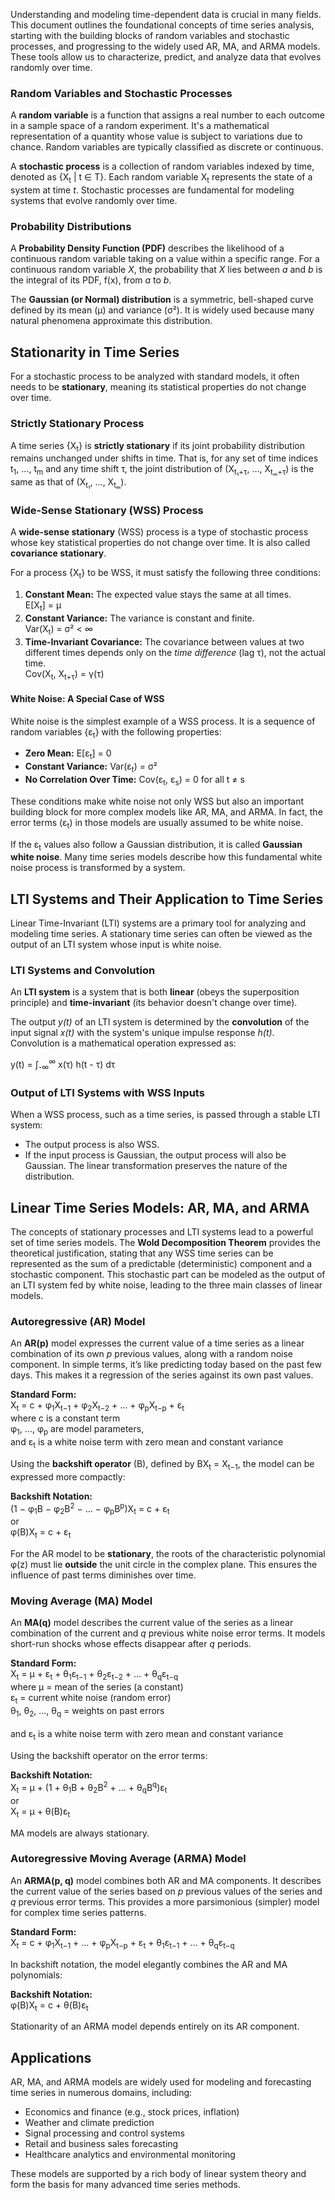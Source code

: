   <div class="container">
    <p>
      Understanding and modeling time-dependent data is crucial in many fields. This document outlines the foundational concepts of time series analysis, starting with the building blocks of random variables and stochastic processes, and progressing to the widely used AR, MA, and ARMA models. These tools allow us to characterize, predict, and analyze data that evolves randomly over time.
    </p>
    <h3><strong>Random Variables and Stochastic Processes</strong></h3>
    <p>
      A <strong>random variable</strong> is a function that assigns a real number to each outcome in a sample space of a random experiment. It's a mathematical representation of a quantity whose value is subject to variations due to chance. Random variables are typically classified as discrete or continuous.
    </p>
    <p>
      A <strong>stochastic process</strong> is a collection of random variables indexed by time, denoted as {X<sub>t</sub> | t ∈ T}. Each random variable X<sub>t</sub> represents the state of a system at time <em>t</em>. Stochastic processes are fundamental for modeling systems that evolve randomly over time.
    </p>
    <h3><strong>Probability Distributions</strong></h3>
    <p>
      A <strong>Probability Density Function (PDF)</strong> describes the likelihood of a continuous random variable taking on a value within a specific range. For a continuous random variable <i>X</i>, the probability that <i>X</i> lies between <i>a</i> and <i>b</i> is the integral of its PDF, f(x), from <i>a</i> to <i>b</i>.
    </p>
    <p>
      The <strong>Gaussian (or Normal) distribution</strong> is a symmetric, bell-shaped curve defined by its mean (μ) and variance (σ²). It is widely used because many natural phenomena approximate this distribution.
    </p>
    <h2>Stationarity in Time Series</h2>
    <p>For a stochastic process to be analyzed with standard models, it often needs to be <strong>stationary</strong>, meaning its statistical properties do not change over time.</p>
    <h3><strong>Strictly Stationary Process</strong></h3>
    <p>
      A time series {X<sub>t</sub>} is <strong>strictly stationary</strong> if its joint probability distribution remains unchanged under shifts in time. That is, for any set of time indices t<sub>1</sub>, ..., t<sub>m</sub> and any time shift τ, the joint distribution of (X<sub>t₁+τ</sub>, ..., X<sub>tₘ+τ</sub>) is the same as that of (X<sub>t₁</sub>, ..., X<sub>tₘ</sub>).
    </p>
    <h3><strong>Wide-Sense Stationary (WSS) Process</strong></h3>
<p>
  A <strong>wide-sense stationary</strong> (WSS) process is a type of stochastic process whose key statistical properties do not change over time. It is also called <strong>covariance stationary</strong>.
</p>
<p>
  For a process {X<sub>t</sub>} to be WSS, it must satisfy the following three conditions:
</p>

<ol>
  <li><strong>Constant Mean:</strong> The expected value stays the same at all times.<br>
    E[X<sub>t</sub>] = μ
  </li>
  <li><strong>Constant Variance:</strong> The variance is constant and finite.<br>
    Var(X<sub>t</sub>) = σ² &lt; ∞
  </li>
  <li><strong>Time-Invariant Covariance:</strong> The covariance between values at two different times depends only on the <em>time difference</em> (lag τ), not the actual time.<br>
    Cov(X<sub>t</sub>, X<sub>t+τ</sub>) = γ(τ)
  </li>
</ol>

<h4><strong>White Noise: A Special Case of WSS</strong></h4>
<p>
  White noise is the simplest example of a WSS process. It is a sequence of random variables {ε<sub>t</sub>} with the following properties:
</p>

<ul>
  <li><strong>Zero Mean:</strong> E[ε<sub>t</sub>] = 0</li>
  <li><strong>Constant Variance:</strong> Var(ε<sub>t</sub>) = σ²</li>
  <li><strong>No Correlation Over Time:</strong> Cov(ε<sub>t</sub>, ε<sub>s</sub>) = 0 for all t ≠ s</li>
</ul>

<p>
  These conditions make white noise not only WSS but also an important building block for more complex models like AR, MA, and ARMA. In fact, the error terms (ε<sub>t</sub>) in those models are usually assumed to be white noise.
</p>
      If the ε<sub>t</sub> values also follow a Gaussian distribution, it is called <strong>Gaussian white noise</strong>. Many time series models describe how this fundamental white noise process is transformed by a system.
    </p>
    <h2>LTI Systems and Their Application to Time Series</h2>
    <p>Linear Time-Invariant (LTI) systems are a primary tool for analyzing and modeling time series. A stationary time series can often be viewed as the output of an LTI system whose input is white noise.</p>    
    <h3><strong>LTI Systems and Convolution</strong></h3>
    <p>
      An <strong>LTI system</strong> is a system that is both <strong>linear</strong> (obeys the superposition principle) and <strong>time-invariant</strong> (its behavior doesn't change over time).
    </p>
    <p>
      The output <i>y(t)</i> of an LTI system is determined by the <strong>convolution</strong> of the input signal <i>x(t)</i> with the system's unique impulse response <i>h(t)</i>. Convolution is a mathematical operation expressed as:
    </p>
    <div class="equation-box">
      y(t) = ∫<sub>-∞</sub><sup>∞</sup> x(τ) h(t - τ) dτ
    </div>    
    <h3><strong>Output of LTI Systems with WSS Inputs</strong></h3>
    <p>When a WSS process, such as a time series, is passed through a stable LTI system:</p>
    <ul>
        <li>The output process is also WSS.</li>
        <li>If the input process is Gaussian, the output process will also be Gaussian. The linear transformation preserves the nature of the distribution.</li>
    </ul>
    <h2>Linear Time Series Models: AR, MA, and ARMA</h2>
    <p>
      The concepts of stationary processes and LTI systems lead to a powerful set of time series models. The <strong>Wold Decomposition Theorem</strong> provides the theoretical justification, stating that any WSS time series can be represented as the sum of a predictable (deterministic) component and a stochastic component. This stochastic part can be modeled as the output of an LTI system fed by white noise, leading to the three main classes of linear models.
    </p>
<h3><strong>Autoregressive (AR) Model</strong></h3>
<p>
  An <strong>AR(p)</strong> model expresses the current value of a time series as a linear combination of its own <i>p</i> previous values, along with a random noise component. In simple terms, it’s like predicting today based on the past few days. This makes it a regression of the series against its own past values.
</p>
<div class="equation-box">
  <strong>Standard Form:</strong><br>
  X<sub>t</sub> = c + φ<sub>1</sub>X<sub>t−1</sub> + φ<sub>2</sub>X<sub>t−2</sub> + ... + φ<sub>p</sub>X<sub>t−p</sub> + ε<sub>t</sub><br>
  where c is a constant term
  <br/>
  φ<sub>1</sub>, ..., φ<sub>p</sub> are model parameters,<br/>
  and ε<sub>t</sub> is a white noise term with zero mean and constant variance
</div>
<p>
  Using the <strong>backshift operator</strong> (B), defined by BX<sub>t</sub> = X<sub>t−1</sub>, the model can be expressed more compactly:
</p>
<div class="equation-box">
  <strong>Backshift Notation:</strong><br>
  (1 − φ<sub>1</sub>B − φ<sub>2</sub>B<sup>2</sup> − ... − φ<sub>p</sub>B<sup>p</sup>)X<sub>t</sub> = c + ε<sub>t</sub><br>
  or<br>
  φ(B)X<sub>t</sub> = c + ε<sub>t</sub>
</div>
<p>
  For the AR model to be <strong>stationary</strong>, the roots of the characteristic polynomial φ(z) must lie <strong>outside</strong> the unit circle in the complex plane. This ensures the influence of past terms diminishes over time.
</p>
    <h3><strong>Moving Average (MA) Model</strong></h3>
    <p>
      An <strong>MA(q)</strong> model describes the current value of the series as a linear combination of the current and <i>q</i> previous white noise error terms. It models short-run shocks whose effects disappear after <i>q</i> periods.
    </p>
    <div class="equation-box">
      <strong>Standard Form:</strong><br>
      X<sub>t</sub> = μ + ε<sub>t</sub> + θ<sub>1</sub>ε<sub>t−1</sub> + θ<sub>2</sub>ε<sub>t−2</sub> + ... + θ<sub>q</sub>ε<sub>t−q</sub><br/>
        where μ = mean of the series (a constant)<br>
        ε<sub>t</sub> = current white noise (random error)<br>
        θ<sub>1</sub>, θ<sub>2</sub>, ..., θ<sub>q</sub> = weights on past errors<br>
  <br/>
  and ε<sub>t</sub> is a white noise term with zero mean and constant variance
    </div>
    <p>
      Using the backshift operator on the error terms:
    </p>
    <div class="equation-box">
      <strong>Backshift Notation:</strong><br>
      X<sub>t</sub> = μ + (1 + θ<sub>1</sub>B + θ<sub>2</sub>B<sup>2</sup> + ... + θ<sub>q</sub>B<sup>q</sup>)ε<sub>t</sub><br>
      or<br>
      X<sub>t</sub> = μ + θ(B)ε<sub>t</sub>
    </div>
    <p>MA models are always stationary.</p>
    <h3><strong>Autoregressive Moving Average (ARMA) Model</strong></h3>
    <p>
      An <strong>ARMA(p, q)</strong> model combines both AR and MA components. It describes the current value of the series based on <i>p</i> previous values of the series and <i>q</i> previous error terms. This provides a more parsimonious (simpler) model for complex time series patterns.
    </p>
    <div class="equation-box">
      <strong>Standard Form:</strong><br>
      X<sub>t</sub> = c + φ<sub>1</sub>X<sub>t−1</sub> + ... + φ<sub>p</sub>X<sub>t−p</sub> + ε<sub>t</sub> + θ<sub>1</sub>ε<sub>t−1</sub> + ... + θ<sub>q</sub>ε<sub>t−q</sub>
    </div>
    <p>
      In backshift notation, the model elegantly combines the AR and MA polynomials:
    </p>
    <div class="equation-box">
      <strong>Backshift Notation:</strong><br>
      φ(B)X<sub>t</sub> = c + θ(B)ε<sub>t</sub>
    </div>
    <p>Stationarity of an ARMA model depends entirely on its AR component.</p>
    <h2>Applications</h2>
    <p>
      AR, MA, and ARMA models are widely used for modeling and forecasting time series in numerous domains, including:
    </p>
    <ul>
      <li>Economics and finance (e.g., stock prices, inflation)</li>
      <li>Weather and climate prediction</li>
      <li>Signal processing and control systems</li>
      <li>Retail and business sales forecasting</li>
      <li>Healthcare analytics and environmental monitoring</li>
    </ul>
    <p>
      These models are supported by a rich body of linear system theory and form the basis for many advanced time series methods.
    </p>
  </div>
